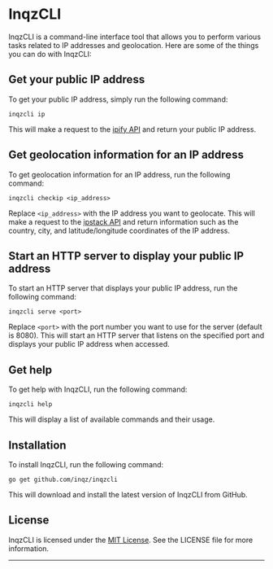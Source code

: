 # InqzCLI

InqzCLI is a command-line interface tool that allows you to perform various tasks related to IP addresses and geolocation. Here are some of the things you can do with InqzCLI:

## Get your public IP address

To get your public IP address, simply run the following command:

```
inqzcli ip
```

This will make a request to the [ipify API](https://www.ipify.org/) and return your public IP address.

## Get geolocation information for an IP address

To get geolocation information for an IP address, run the following command:

```
inqzcli checkip <ip_address>
```

Replace `<ip_address>` with the IP address you want to geolocate. This will make a request to the [ipstack API](https://ipstack.com/) and return information such as the country, city, and latitude/longitude coordinates of the IP address.

## Start an HTTP server to display your public IP address

To start an HTTP server that displays your public IP address, run the following command:

```
inqzcli serve <port>
```

Replace `<port>` with the port number you want to use for the server (default is 8080). This will start an HTTP server that listens on the specified port and displays your public IP address when accessed.

## Get help

To get help with InqzCLI, run the following command:

```
inqzcli help
```

This will display a list of available commands and their usage.

## Installation

To install InqzCLI, run the following command:

```
go get github.com/inqz/inqzcli
```

This will download and install the latest version of InqzCLI from GitHub.

## License

InqzCLI is licensed under the [MIT License](https://opensource.org/licenses/MIT). See the LICENSE file for more information.

---